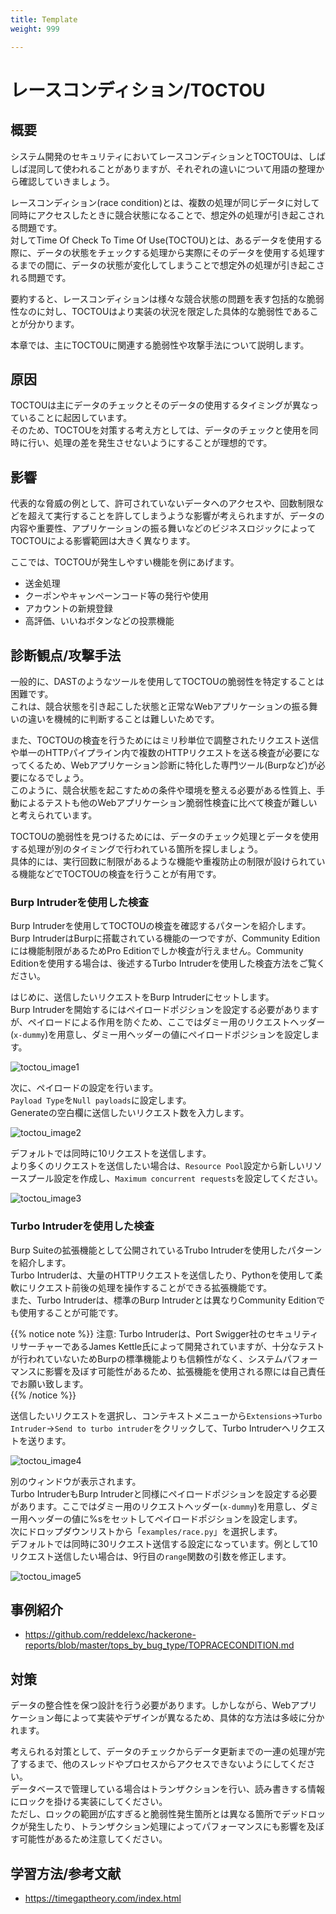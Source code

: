 ```yaml
---
title: Template
weight: 999

---
```


# レースコンディション/TOCTOU
## 概要
システム開発のセキュリティにおいてレースコンディションとTOCTOUは、しばしば混同して使われることがありますが、それぞれの違いについて用語の整理から確認していきましょう。  

レースコンディション(race condition)とは、複数の処理が同じデータに対して同時にアクセスしたときに競合状態になることで、想定外の処理が引き起こされる問題です。  
対してTime Of Check To Time Of Use(TOCTOU)とは、あるデータを使用する際に、データの状態をチェックする処理から実際にそのデータを使用する処理するまでの間に、データの状態が変化してしまうことで想定外の処理が引き起こされる問題です。  

要約すると、レースコンディションは様々な競合状態の問題を表す包括的な脆弱性なのに対し、TOCTOUはより実装の状況を限定した具体的な脆弱性であることが分かります。  

本章では、主にTOCTOUに関連する脆弱性や攻撃手法について説明します。  

## 原因
TOCTOUは主にデータのチェックとそのデータの使用するタイミングが異なっていることに起因しています。    
そのため、TOCTOUを対策する考え方としては、データのチェックと使用を同時に行い、処理の差を発生させないようにすることが理想的です。  

## 影響
代表的な脅威の例として、許可されていないデータへのアクセスや、回数制限などを超えて実行することを許してしまうような影響が考えられますが、データの内容や重要性、アプリケーションの振る舞いなどのビジネスロジックによってTOCTOUによる影響範囲は大きく異なります。  

ここでは、TOCTOUが発生しやすい機能を例にあげます。  

* 送金処理
* クーポンやキャンペーンコード等の発行や使用
* アカウントの新規登録
* 高評価、いいねボタンなどの投票機能

## 診断観点/攻撃手法
一般的に、DASTのようなツールを使用してTOCTOUの脆弱性を特定することは困難です。  
これは、競合状態を引き起こした状態と正常なWebアプリケーションの振る舞いの違いを機械的に判断することは難しいためです。  

また、TOCTOUの検査を行うためにはミリ秒単位で調整されたリクエスト送信や単一のHTTPパイプライン内で複数のHTTPリクエストを送る検査が必要になってくるため、Webアプリケーション診断に特化した専門ツール(Burpなど)が必要になるでしょう。  
このように、競合状態を起こすための条件や環境を整える必要がある性質上、手動によるテストも他のWebアプリケーション脆弱性検査に比べて検査が難しいと考えられています。  

TOCTOUの脆弱性を見つけるためには、データのチェック処理とデータを使用する処理が別のタイミングで行われている箇所を探しましょう。  
具体的には、実行回数に制限があるような機能や重複防止の制限が設けられている機能などでTOCTOUの検査を行うことが有用です。  

### Burp Intruderを使用した検査
Burp Intruderを使用してTOCTOUの検査を確認するパターンを紹介します。Burp IntruderはBurpに搭載されている機能の一つですが、Community Editionには機能制限があるためPro Editionでしか検査が行えません。Community Editionを使用する場合は、後述するTurbo Intruderを使用した検査方法をご覧ください。  

はじめに、送信したいリクエストをBurp Intruderにセットします。  
Burp Intruderを開始するにはペイロードポジションを設定する必要がありますが、ペイロードによる作用を防ぐため、ここではダミー用のリクエストヘッダー(`x-dummy`)を用意し、ダミー用ヘッダーの値にペイロードポジションを設定します。  

![toctou_image1](./toctou_image1.png)

次に、ペイロードの設定を行います。  
`Payload Type`を`Null payloads`に設定します。  
Generateの空白欄に送信したいリクエスト数を入力します。  

![toctou_image2](./toctou_image2.png?width=50pc)

デフォルトでは同時に10リクエストを送信します。  
より多くのリクエストを送信したい場合は、`Resource Pool`設定から新しいリソースプール設定を作成し、`Maximum concurrent requests`を設定してください。  

![toctou_image3](./toctou_image3.png)

### Turbo Intruderを使用した検査
Burp Suiteの拡張機能として公開されているTrubo Intruderを使用したパターンを紹介します。  
Turbo Intruderは、大量のHTTPリクエストを送信したり、Pythonを使用して柔軟にリクエスト前後の処理を操作することができる拡張機能です。  
また、Turbo Intruderは、標準のBurp Intruderとは異なりCommunity Editionでも使用することが可能です。  

{{% notice note %}}
注意: Turbo Intruderは、Port Swigger社のセキュリティリサーチャーであるJames Kettle氏によって開発されていますが、十分なテストが行われていないためBurpの標準機能よりも信頼性がなく、システムパフォーマンスに影響を及ぼす可能性があるため、拡張機能を使用される際には自己責任でお願い致します。  
{{% /notice %}}

送信したいリクエストを選択し、コンテキストメニューから`Extensions`->`Turbo Intruder`->`Send to turbo intruder`をクリックして、Turbo Intruderへリクエストを送ります。  

![toctou_image4](./toctou_image4.png)

別のウィンドウが表示されます。  
Turbo IntruderもBurp Intruderと同様にペイロードポジションを設定する必要があります。ここではダミー用のリクエストヘッダー(`x-dummy`)を用意し、ダミー用ヘッダーの値に%sをセットしてペイロードポジションを設定します。  
次にドロップダウンリストから「`examples/race.py`」を選択します。  
デフォルトでは同時に30リクエスト送信する設定になっています。例として10リクエスト送信したい場合は、9行目の`range`関数の引数を修正します。  

![toctou_image5](./toctou_image5.png)

## 事例紹介
* https://github.com/reddelexc/hackerone-reports/blob/master/tops_by_bug_type/TOPRACECONDITION.md

## 対策
データの整合性を保つ設計を行う必要があります。しかしながら、Webアプリケーション毎によって実装やデザインが異なるため、具体的な方法は多岐に分かれます。  

考えられる対策として、データのチェックからデータ更新までの一連の処理が完了するまで、他のスレッドやプロセスからアクセスできないようにしてください。  
データベースで管理している場合はトランザクションを行い、読み書きする情報にロックを掛ける実装にしてください。  
ただし、ロックの範囲が広すぎると脆弱性発生箇所とは異なる箇所でデッドロックが発生したり、トランザクション処理によってパフォーマンスにも影響を及ぼす可能性があるため注意してください。  

## 学習方法/参考文献
* https://timegaptheory.com/index.html
